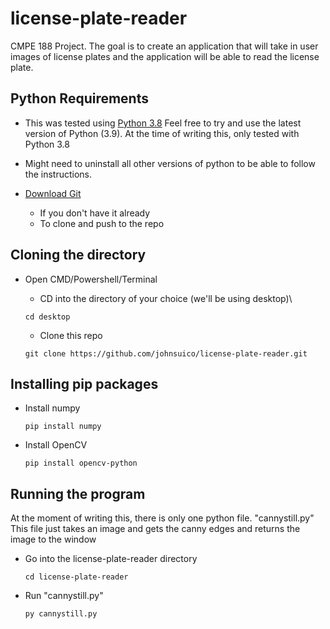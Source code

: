 # license-plate-reader
CMPE 188 Project. The goal is to create an application that will take in user images of license plates and the application will be able to read the license plate.

## Python Requirements
- This was tested using [Python 3.8](https://www.python.org/downloads/release/python-380/)
Feel free to try and use the latest version of Python (3.9). At the time of writing this, only tested with Python 3.8

- Might need to uninstall all other versions of python to be able to follow the instructions.

- [Download Git](https://git-scm.com/downloads)
  - If you don't have it already
  - To clone and push to the repo

## Cloning the directory
- Open CMD/Powershell/Terminal
  - CD into the directory of your choice (we'll be using desktop)\

  ``` cd desktop ```
  - Clone this repo

  ``` git clone https://github.com/johnsuico/license-plate-reader.git ```

## Installing pip packages
- Install numpy

  ``` pip install numpy ```

- Install OpenCV

  ``` pip install opencv-python ```

## Running the program
At the moment of writing this, there is only one python file. "cannystill.py"
This file just takes an image and gets the canny edges and returns the image to the window

- Go into the license-plate-reader directory

  ``` cd license-plate-reader ```

- Run "cannystill.py"

  ``` py cannystill.py ```
